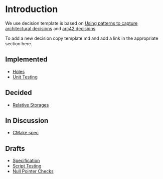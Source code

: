 # Introduction

We use decision template is based on
[Using patterns to capture architectural decisions](http://www.cs.rug.nl/~paris/papers/IEEESW07.pdf)
and [arc42 decisions](http://confluence.arc42.org/display/templateEN/9.+Design+Decisions)

To add a new decision copy template.md and add a link in the appropriate
section here.

## Implemented

- [Holes](holes.md)
- [Unit Testing](unit_testing.md)

## Decided

- [Relative Storages](relative.md)

## In Discussion

- [CMake spec](cmake_spec.md)

## Drafts

- [Specification](specification.md)
- [Script Testing](script_testing.md)
- [Null Pointer Checks](null_pointer_checks.md)
